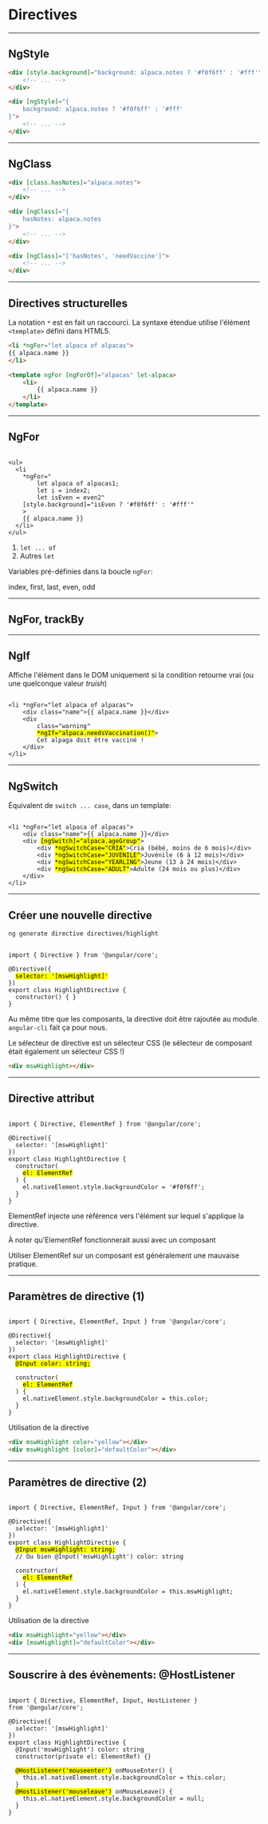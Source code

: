 # Directives

---

## NgStyle

```html
<div [style.background]="background: alpaca.notes ? '#f0f6ff' : '#fff'">
    <!-- ... -->
</div>
```

```html
<div [ngStyle]="{
    background: alpaca.notes ? '#f0f6ff' : '#fff'
}">
    <!-- ... -->
</div>
```

---

## NgClass

```html
<div [class.hasNotes]="alpaca.notes">
    <!-- ... -->
</div>
```

```html
<div [ngClass]="{
    hasNotes: alpaca.notes
}">
    <!-- ... -->
</div>
```

```html
<div [ngClass]="['hasNotes', 'needVaccine']">
    <!-- ... -->
</div>
```

---

## Directives structurelles

La notation `*` est en fait un raccourci. La syntaxe étendue utilise l'élément `<template>`
défini dans HTML5.

```html
<li *ngFor="let alpaca of alpacas">
{{ alpaca.name }}
</li>
```

```html
<template ngFor [ngForOf]="alpacas" let-alpaca>
    <li>
        {{ alpaca.name }}
    </li>
</template>
```

---

## NgFor

<pre><code class="html" data-trim data-noescape>
&lt;ul>
  &lt;li
    *ngFor="
        let alpaca of alpacas<span class="callback">1</span>;
        let i = index<span class="callback">2</span>;
        let isEven = even<span class="callback">2</span>"
    [style.background]="isEven ? '#f0f6ff' : '#fff'"
    >
    {{ alpaca.name }}
  &lt;/li>
&lt;/ul>
</code></pre>

1. `let ... of`
2. Autres `let`

Variables pré-définies dans la boucle `ngFor`:

index, first, last, even, odd

---

## NgFor, trackBy

---

## NgIf

Affiche l'élément dans le DOM uniquement si la condition retourne vrai (ou une quelconque valeur <i>truish</i>)

<pre><code class="html" data-trim data-noescape>
&lt;li *ngFor="let alpaca of alpacas">
    &lt;div class="name">{{ alpaca.name }}&lt;/div>
    &lt;div
        class="warning"
        <mark>*ngIf="alpaca.needsVaccination()"</mark>>
        Cet alpaga doit être vacciné !
    &lt;/div>
&lt;/li>
</code></pre>

---

## NgSwitch

Équivalent de `switch ... case`, dans un template:

<pre><code class="html" data-trim data-noescape>
&lt;li *ngFor="let alpaca of alpacas">
    &lt;div class="name">{{ alpaca.name }}&lt;/div>
    &lt;div <mark>[ngSwitch]="alpaca.ageGroup"</mark>>
        &lt;div <mark>*ngSwitchCase="CRIA"</mark>>Cria (bébé, moins de 6 mois)&lt;/div>
        &lt;div <mark>*ngSwitchCase="JUVENILE"</mark>>Juvénile (6 à 12 mois)&lt;/div>
        &lt;div <mark>*ngSwitchCase="YEARLING"</mark>>Jeune (13 à 24 mois)&lt;/div>
        &lt;div <mark>*ngSwitchCase="ADULT"</mark>>Adulte (24 mois ou plus)&lt;/div>
    &lt;/div>
&lt;/li>
</code></pre>

---

## Créer une nouvelle directive

```bash
ng generate directive directives/highlight
```

<pre><code class="typescript" data-trim data-noescape>
import { Directive } from '@angular/core';

@Directive({
  <mark>selector: '[mswHighlight]'</mark>
})
export class HighlightDirective {
  constructor() { }
}
</code></pre>

<i class="fa fa-warning warning"></i> Au même titre que les composants, la directive doit être
rajoutée au module. `angular-cli` fait ça pour nous.

Le sélecteur de directive est un sélecteur CSS (le sélecteur de composant était également un
sélecteur CSS !)

```html
<div mswHighlight></div>
```

---

## Directive attribut

<pre><code class="typescript" data-trim data-noescape>
import { Directive, ElementRef } from '@angular/core';

@Directive({
  selector: '[mswHighlight]'
})
export class HighlightDirective {
  constructor(
    <mark>el: ElementRef</mark>
  ) {
    el.nativeElement.style.backgroundColor = '#f0f6ff';
  }
}
</code></pre>

ElementRef injecte une référence vers l'élément sur lequel s'applique la directive.

À noter qu'ElementRef fonctionnerait aussi avec un composant

<i class="fa fa-warning warning"></i> Utiliser ElementRef sur un composant est généralement une
mauvaise pratique.

---

## Paramètres de directive (1)

<pre><code class="typescript" data-trim data-noescape>
import { Directive, ElementRef, Input } from '@angular/core';

@Directive({
  selector: '[mswHighlight]'
})
export class HighlightDirective {
  <mark>@Input color: string;</mark>

  constructor(
    <mark>el: ElementRef</mark>
  ) {
    el.nativeElement.style.backgroundColor = this.color;
  }
}
</code></pre>

Utilisation de la directive

```html
<div mswHighlight color="yellow"></div>
<div mswHighlight [color]="defaultColor"></div>
```

---

## Paramètres de directive (2)

<pre><code class="typescript" data-trim data-noescape>
import { Directive, ElementRef, Input } from '@angular/core';

@Directive({
  selector: '[mswHighlight]'
})
export class HighlightDirective {
  <mark>@Input mswHighlight: string;</mark>
  // Ou bien @Input('mswHighlight') color: string

  constructor(
    <mark>el: ElementRef</mark>
  ) {
    el.nativeElement.style.backgroundColor = this.mswHighlight;
  }
}
</code></pre>

Utilisation de la directive

```html
<div mswHighlight="yellow"></div>
<div [mswHighlight]="defaultColor"></div>
```

---

## Souscrire à des évènements: @HostListener

<pre><code class="typescript" data-trim data-noescape>
import { Directive, ElementRef, Input, HostListener }
from '@angular/core';

@Directive({
  selector: '[mswHighlight]'
})
export class HighlightDirective {
  @Input('mswHighlight') color: string
  constructor(private el: ElementRef) {}

  <mark>@HostListener('mouseenter')</mark> onMouseEnter() {
    this.el.nativeElement.style.backgroundColor = this.color;
  }
  <mark>@HostListener('mouseleave')</mark> onMouseLeave() {
    this.el.nativeElement.style.backgroundColor = null;
  }
}
</code></pre>

